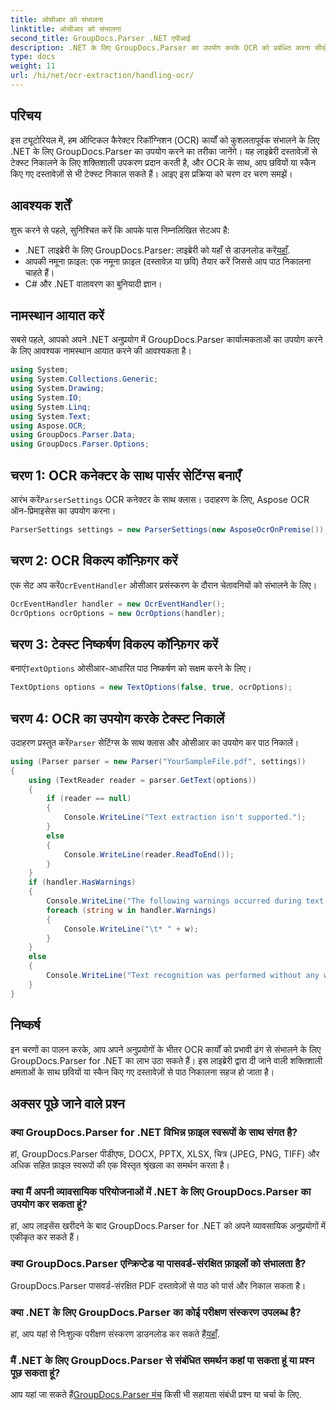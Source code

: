 ```yaml
---
title: ओसीआर को संभालना
linktitle: ओसीआर को संभालना
second_title: GroupDocs.Parser .NET एपीआई
description: .NET के लिए GroupDocs.Parser का उपयोग करके OCR को प्रबंधित करना सीखें। छवियों और स्कैन किए गए दस्तावेज़ों से कुशलतापूर्वक टेक्स्ट निकालें।
type: docs
weight: 11
url: /hi/net/ocr-extraction/handling-ocr/
---
```

## परिचय
इस ट्यूटोरियल में, हम ऑप्टिकल कैरेक्टर रिकॉग्निशन (OCR) कार्यों को कुशलतापूर्वक संभालने के लिए .NET के लिए GroupDocs.Parser का उपयोग करने का तरीका जानेंगे। यह लाइब्रेरी दस्तावेज़ों से टेक्स्ट निकालने के लिए शक्तिशाली उपकरण प्रदान करती है, और OCR के साथ, आप छवियों या स्कैन किए गए दस्तावेज़ों से भी टेक्स्ट निकाल सकते हैं। आइए इस प्रक्रिया को चरण दर चरण समझें।
## आवश्यक शर्तें
शुरू करने से पहले, सुनिश्चित करें कि आपके पास निम्नलिखित सेटअप है:
- .NET लाइब्रेरी के लिए GroupDocs.Parser: लाइब्रेरी को यहाँ से डाउनलोड करें[यहाँ](https://releases.groupdocs.com/parser/net/).
- आपकी नमूना फ़ाइल: एक नमूना फ़ाइल (दस्तावेज़ या छवि) तैयार करें जिससे आप पाठ निकालना चाहते हैं।
- C# और .NET वातावरण का बुनियादी ज्ञान।

## नामस्थान आयात करें
सबसे पहले, आपको अपने .NET अनुप्रयोग में GroupDocs.Parser कार्यात्मकताओं का उपयोग करने के लिए आवश्यक नामस्थान आयात करने की आवश्यकता है।
```csharp
using System;
using System.Collections.Generic;
using System.Drawing;
using System.IO;
using System.Linq;
using System.Text;
using Aspose.OCR;
using GroupDocs.Parser.Data;
using GroupDocs.Parser.Options;
```
## चरण 1: OCR कनेक्टर के साथ पार्सर सेटिंग्स बनाएँ
 आरंभ करें`ParserSettings` OCR कनेक्टर के साथ क्लास। उदाहरण के लिए, Aspose OCR ऑन-प्रिमाइसेस का उपयोग करना।
```csharp
ParserSettings settings = new ParserSettings(new AsposeOcrOnPremise());
```
## चरण 2: OCR विकल्प कॉन्फ़िगर करें
 एक सेट अप करें`OcrEventHandler` ओसीआर प्रसंस्करण के दौरान चेतावनियों को संभालने के लिए।
```csharp
OcrEventHandler handler = new OcrEventHandler();
OcrOptions ocrOptions = new OcrOptions(handler);
```
## चरण 3: टेक्स्ट निष्कर्षण विकल्प कॉन्फ़िगर करें
 बनाएं`TextOptions` ओसीआर-आधारित पाठ निष्कर्षण को सक्षम करने के लिए।
```csharp
TextOptions options = new TextOptions(false, true, ocrOptions);
```
## चरण 4: OCR का उपयोग करके टेक्स्ट निकालें
 उदाहरण प्रस्तुत करें`Parser` सेटिंग्स के साथ क्लास और ओसीआर का उपयोग कर पाठ निकालें।
```csharp
using (Parser parser = new Parser("YourSampleFile.pdf", settings))
{
    using (TextReader reader = parser.GetText(options))
    {
        if (reader == null)
        {
            Console.WriteLine("Text extraction isn't supported.");
        }
        else
        {
            Console.WriteLine(reader.ReadToEnd());
        }
    }
    if (handler.HasWarnings)
    {
        Console.WriteLine("The following warnings occurred during text recognition:");
        foreach (string w in handler.Warnings)
        {
            Console.WriteLine("\t* " + w);
        }
    }
    else
    {
        Console.WriteLine("Text recognition was performed without any warnings.");
    }
}
```

## निष्कर्ष
इन चरणों का पालन करके, आप अपने अनुप्रयोगों के भीतर OCR कार्यों को प्रभावी ढंग से संभालने के लिए GroupDocs.Parser for .NET का लाभ उठा सकते हैं। इस लाइब्रेरी द्वारा दी जाने वाली शक्तिशाली क्षमताओं के साथ छवियों या स्कैन किए गए दस्तावेज़ों से पाठ निकालना सहज हो जाता है।

## अक्सर पूछे जाने वाले प्रश्न
### क्या GroupDocs.Parser for .NET विभिन्न फ़ाइल स्वरूपों के साथ संगत है?
हां, GroupDocs.Parser पीडीएफ, DOCX, PPTX, XLSX, चित्र (JPEG, PNG, TIFF) और अधिक सहित फ़ाइल स्वरूपों की एक विस्तृत श्रृंखला का समर्थन करता है।
### क्या मैं अपनी व्यावसायिक परियोजनाओं में .NET के लिए GroupDocs.Parser का उपयोग कर सकता हूं?
हां, आप लाइसेंस खरीदने के बाद GroupDocs.Parser for .NET को अपने व्यावसायिक अनुप्रयोगों में एकीकृत कर सकते हैं।
### क्या GroupDocs.Parser एन्क्रिप्टेड या पासवर्ड-संरक्षित फ़ाइलों को संभालता है?
GroupDocs.Parser पासवर्ड-संरक्षित PDF दस्तावेज़ों से पाठ को पार्स और निकाल सकता है।
### क्या .NET के लिए GroupDocs.Parser का कोई परीक्षण संस्करण उपलब्ध है?
 हां, आप यहां से निःशुल्क परीक्षण संस्करण डाउनलोड कर सकते हैं[यहाँ](https://releases.groupdocs.com/).
### मैं .NET के लिए GroupDocs.Parser से संबंधित समर्थन कहां पा सकता हूं या प्रश्न पूछ सकता हूं?
 आप यहां जा सकते हैं[GroupDocs.Parser मंच](https://forum.groupdocs.com/c/parser/17) किसी भी सहायता संबंधी प्रश्न या चर्चा के लिए.
